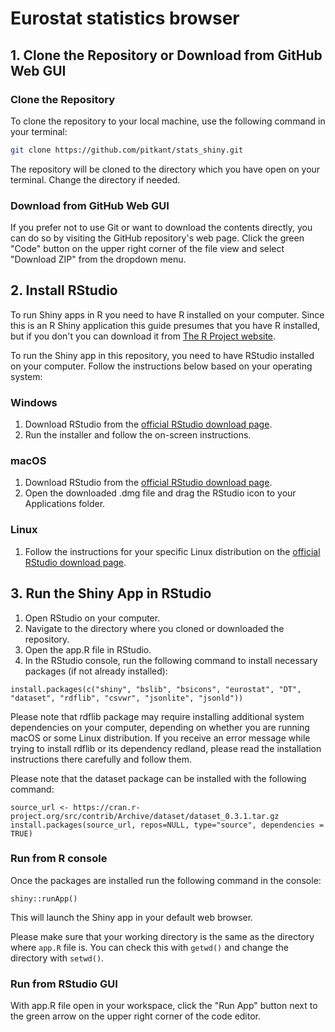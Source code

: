 # Eurostat statistics browser

## 1. Clone the Repository or Download from GitHub Web GUI

### Clone the Repository
To clone the repository to your local machine, use the following command in your terminal:

```bash
git clone https://github.com/pitkant/stats_shiny.git
```

The repository will be cloned to the directory which you have open on your terminal. Change the directory if needed.

### Download from GitHub Web GUI

If you prefer not to use Git or want to download the contents directly, you can do so by visiting the GitHub repository's web page. Click the green "Code" button on the upper right corner of the file view and select "Download ZIP" from the dropdown menu.

## 2. Install RStudio

To run Shiny apps in R you need to have R installed on your computer. Since this is an R Shiny application this guide presumes that you have R installed, but if you don't you can download it from [The R Project website](https://www.r-project.org).

To run the Shiny app in this repository, you need to have RStudio installed on your computer. Follow the instructions below based on your operating system:

### Windows

1. Download RStudio from the [official RStudio download page](https://posit.co/download/rstudio-desktop/).
2. Run the installer and follow the on-screen instructions.

### macOS

1. Download RStudio from the [official RStudio download page](https://posit.co/download/rstudio-desktop/).
2. Open the downloaded .dmg file and drag the RStudio icon to your Applications folder.

### Linux

1. Follow the instructions for your specific Linux distribution on the [official RStudio download page](https://posit.co/download/rstudio-desktop/).

## 3. Run the Shiny App in RStudio

1. Open RStudio on your computer.
2. Navigate to the directory where you cloned or downloaded the repository.
3. Open the app.R file in RStudio.
4. In the RStudio console, run the following command to install necessary packages (if not already installed):

```
install.packages(c("shiny", "bslib", "bsicons", "eurostat", "DT", "dataset", "rdflib", "csvwr", "jsonlite", "jsonld"))
```

Please note that rdflib package may require installing additional system dependencies on your computer, depending on whether you are running macOS or some Linux distribution. If you receive an error message while trying to install rdflib or its dependency redland, please read the installation instructions there carefully and follow them.

Please note that the dataset package can be installed with the following command:

```
source_url <- https://cran.r-project.org/src/contrib/Archive/dataset/dataset_0.3.1.tar.gz
install.packages(source_url, repos=NULL, type="source", dependencies = TRUE)
```

### Run from R console

Once the packages are installed run the following command in the console:

```
shiny::runApp()
```

This will launch the Shiny app in your default web browser.

Please make sure that your working directory is the same as the directory where `app.R` file is. You can check this with `getwd()` and change the directory with `setwd()`.

### Run from RStudio GUI

With app.R file open in your workspace, click the "Run App" button next to the green arrow on the upper right corner of the code editor.
